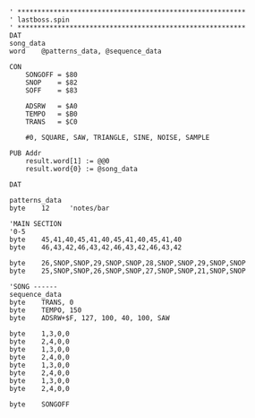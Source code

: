 
    ' *********************************************************
    ' lastboss.spin
    ' *********************************************************
    DAT
    song_data
    word    @patterns_data, @sequence_data

    CON
        SONGOFF = $80
        SNOP    = $82
        SOFF    = $83

        ADSRW   = $A0
        TEMPO   = $B0
        TRANS   = $C0

        #0, SQUARE, SAW, TRIANGLE, SINE, NOISE, SAMPLE

    PUB Addr
        result.word[1] := @@0
        result.word{0} := @song_data

    DAT

    patterns_data
    byte    12     'notes/bar

    'MAIN SECTION
    '0-5
    byte    45,41,40,45,41,40,45,41,40,45,41,40
    byte    46,43,42,46,43,42,46,43,42,46,43,42

    byte    26,SNOP,SNOP,29,SNOP,SNOP,28,SNOP,SNOP,29,SNOP,SNOP
    byte    25,SNOP,SNOP,26,SNOP,SNOP,27,SNOP,SNOP,21,SNOP,SNOP

    'SONG ------
    sequence_data
    byte    TRANS, 0
    byte    TEMPO, 150
    byte    ADSRW+$F, 127, 100, 40, 100, SAW

    byte    1,3,0,0
    byte    2,4,0,0
    byte    1,3,0,0
    byte    2,4,0,0
    byte    1,3,0,0
    byte    2,4,0,0
    byte    1,3,0,0
    byte    2,4,0,0

    byte    SONGOFF

